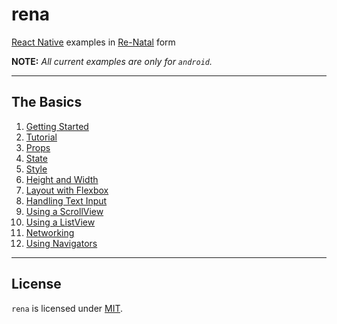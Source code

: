 rena
====

[React Native] examples in [Re-Natal] form

**NOTE:** _All current examples are only for `android`._

-------------------------------------------------------------------------------

The Basics
----------

1. [Getting Started]
2. [Tutorial]
3. [Props]
4. [State]
5. [Style]
6. [Height and Width]
7. [Layout with Flexbox]
8. [Handling Text Input]
9. [Using a ScrollView]
10. [Using a ListView]
11. [Networking]
12. [Using Navigators]

-------------------------------------------------------------------------------

License
-------

`rena` is licensed under [MIT].

[React Native]: https://facebook.github.io/react-native/docs/getting-started.html
[Re-Natal]: https://github.com/drapanjanas/re-natal
[Getting Started]: https://github.com/ejelome/rena/tree/master/1-getting-started#getting-started
[Tutorial]: https://github.com/ejelome/rena/tree/master/2-tutorial/tutorial#tutorial
[Props]: https://github.com/ejelome/rena/tree/master/3-props/props#props
[State]: https://github.com/ejelome/rena/tree/master/4-state/state#state
[Style]: https://github.com/ejelome/rena/tree/master/5-style/style#style
[Height and Width]: https://github.com/ejelome/rena/tree/master/6-height-and-width/height-and-width#height-and-width
[Layout with Flexbox]: https://github.com/ejelome/rena/tree/master/7-layout-with-flexbox/layout-with-flexbox#layout-with-flexbox
[Handling Text Input]: https://github.com/ejelome/rena/tree/master/8-handling-text-input/handling-text-input#handling-text-input
[Using a ScrollView]: https://github.com/ejelome/rena/tree/master/9-using-a-scrollview/using-ascroll-view#using-a-scrollview
[Using a ListView]: https://github.com/ejelome/rena/tree/master/10-using-a-listview/using-alist-view#using-a-listview
[Networking]: https://github.com/ejelome/rena/tree/master/11-networking/networking#networking
[Using Navigators]: https://github.com/ejelome/rena/tree/master/12-using-navigators/using-navigators#using-navigators
[MIT]: ./LICENSE.md
